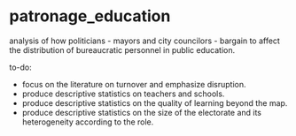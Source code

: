 # patronage_education
analysis of how politicians - mayors and city councilors - bargain to affect the distribution of bureaucratic personnel in public education.

to-do:
* focus on the literature on turnover and emphasize disruption.
* produce descriptive statistics on teachers and schools.
* produce descriptive statistics on the quality of learning beyond the map.
* produce descriptive statistics on the size of the electorate and its heterogeneity according to the role.